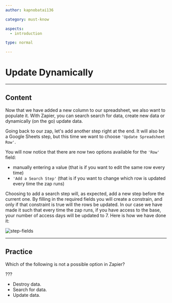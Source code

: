 ```yaml
---
author: kapnobatai136

category: must-know

aspects:
  - introduction

type: normal

---
```


# Update Dynamically

---
## Content

Now that we have added a new column to our spreadsheet, we also want to populate it. With Zapier, you can search search for data, create new data or dynamically (on the go) update data.

Going back to our zap, let's add another step right at the end. It will also be a Google Sheets step, but this time we want to choose `'Update Spreadsheet Row'`.

You will now notice that there are now two options available for the `'Row'` field:
* manually entering a value (that is if you want to edit the same row every time)
* `'Add a Search Step'` (that is if you want to change which row is updated every time the zap runs)

Choosing to add a search step will, as expected, add a new step before the current one. By filling in the required fields you will create a constrain, and only if that constraint is true will the rows be updated. In our case we have made it such that every time the zap runs, if you have access to the base, your number of access days will be updated to 7. Here is how we have done it:

![step-fields](https://img.enkipro.com/5d1aa922681912c4c6c345c914135ac0.png)

---
## Practice

Which of the following is not a possible option in Zapier?

???

* Destroy data.
* Search for data.
* Update data.